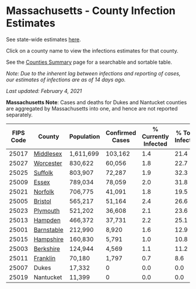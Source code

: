 # Massachusetts - County Infection Estimates

See state-wide estimates [here](/infections/us-ma).

Click on a county name to view the infections estimates for that county.

See the [Counties Summary](/infections/summary-counties) page for a searchable and sortable table.

*Note: Due to the inherent lag between infections and reporting of cases, our estimates of infections are as of 14 days ago.*

*Last updated: February 4, 2021*

**Massachusetts Note**: Cases and deaths for Dukes and Nantucket counties are aggregated by Massachusetts into one, and hence are not reported separately.

|   FIPS Code |                   County |   Population |   Confirmed Cases |   % Currently Infected |   % Total Infected |
|-------------|--------------------------|--------------|-------------------|------------------------|--------------------|
|       25017 |   [Middlesex](middlesex) |    1,611,699 |           103,162 |                    1.4 |               21.4 |
|       25027 |   [Worcester](worcester) |      830,622 |            60,056 |                    1.8 |               22.7 |
|       25025 |       [Suffolk](suffolk) |      803,907 |            72,287 |                    1.9 |               32.3 |
|       25009 |           [Essex](essex) |      789,034 |            78,059 |                    2.0 |               31.8 |
|       25021 |       [Norfolk](norfolk) |      706,775 |            41,091 |                    1.8 |               19.5 |
|       25005 |       [Bristol](bristol) |      565,217 |            51,164 |                    2.4 |               26.6 |
|       25023 |     [Plymouth](plymouth) |      521,202 |            36,608 |                    2.1 |               23.6 |
|       25013 |       [Hampden](hampden) |      466,372 |            37,731 |                    2.2 |               25.1 |
|       25001 | [Barnstable](barnstable) |      212,990 |             8,920 |                    1.6 |               12.9 |
|       25015 |   [Hampshire](hampshire) |      160,830 |             5,791 |                    1.0 |               10.8 |
|       25003 |   [Berkshire](berkshire) |      124,944 |             4,569 |                    1.1 |               11.2 |
|       25011 |     [Franklin](franklin) |       70,180 |             1,797 |                    0.7 |                8.6 |
|       25007 |                    Dukes |       17,332 |                 0 |                    0.0 |                0.0 |
|       25019 |                Nantucket |       11,399 |                 0 |                    0.0 |                0.0 |